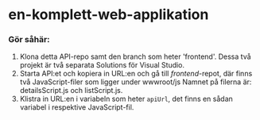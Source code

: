 # en-komplett-web-applikation
### Gör såhär:

 1. Klona detta API-repo samt den branch som heter 'frontend'. Dessa två projekt är två separata Solutions för Visual Studio. 
 2. Starta API:et och kopiera in URL:en och gå till *frontend*-repot, där finns två JavaScript-filer som ligger under wwwroot/js Namnet på filerna är: detailsScript.js och listScript.js.
 3. Klistra in URL:en i variabeln som heter `apiUrl`, det finns en sådan variabel i respektive JavaScript-fil.
